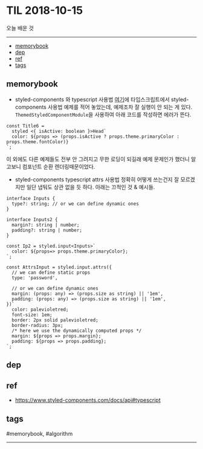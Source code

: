 # TIL 2018-10-15

오늘 배운 것

--------------------------


- [memorybook](#memorybook)
- [dep](#dep)
- [ref](#ref)
- [tags](#tags)

## memorybook
- styled-components 와 typescript 사용법
[여기](https://www.styled-components.com/docs/api#typescript)에 타입스크립트에서 styled-components 사용법 예제를 적어 놓았는데, 예제조차 잘 실행이 안 되는 게 있다. `ThemedStyledComponentModule`을 사용하여 아래 코드를 작성하면 에러가 뜬다.

```tsx
const Title6 =
  styled <{ isActive: boolean }>Head`
  color: ${props => (props.isActive ? props.theme.primaryColor : props.theme.fontColor)}
`;
```

이 외에도 다른 예제들도 전부 안 그려지고 무한 로딩이 되길래 예제 문제인가 했더니 알고보니 컴포넌트 순환 렌더링때문이었다.

- styled-components typescript attrs 사용법
정확히 어떻게 쓰는건지 잘 모르겠지만 일단 냅둬도 상관 없을 듯 하다. 아래는 끄적인 것 & 예시들.

```tsx
interface Inputs {
  type?: string; // or we can define dynamic ones
}

interface Inputs2 {
  margin?: string | number;
  padding?: string | number;
}

const Ip2 = styled.input<Inputs>`
  color: ${props=> props.theme.primaryColor};
`;

const AttrsInput = styled.input.attrs({
  // we can define static props
  type: 'password',

  // or we can define dynamic ones
  margin: (props: any) => (props.size as string) || '1em',
  padding: (props: any) => (props.size as string) || '1em',
})`
  color: palevioletred;
  font-size: 1em;
  border: 2px solid palevioletred;
  border-radius: 3px;
  /* here we use the dynamically computed props */
  margin: ${props => props.margin};
  padding: ${props => props.padding};
`;
```


## dep

## ref
- https://www.styled-components.com/docs/api#typescript

## tags
  #memorybook, #algorithm



--------------------------


 
